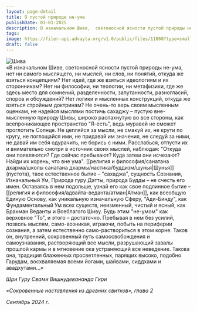 ```yaml
---
layout: page-detail
title: О пустой природе не-ума
publishDate: 01-01-2025
description: В изначальном Шиве,  светоносной ясности пустой природы не-ума,  нет ни самого мыслящего, ни мыслей,  ни слов, ни понятий,  откуда же взяться концепциям?  Нет идей, где же взяться идеологиям и их сторонникам?  Нет ни философии, ни теологии, ни метафизики...
tags:
image: https://filer-api.advayta.org/v1.0/public/files/11860?type=small
draft: false
---
```


![Шива](https://filer-api.advayta.org/v1.0/public/files/11860?size=medium "Шива")  
«В изначальном Шиве,  светоносной ясности пустой природы не-ума,  нет ни самого мыслящего, ни мыслей,  ни слов, ни понятий,  откуда же взяться концепциям?  Нет идей, где же взяться идеологиям и их сторонникам?  Нет ни философии, ни теологии, ни метафизики,  где же здесь место для сомнений, разделенности,  запутанности, разногласий, споров и обсуждений?  Нет логики и мысленных конструкций,  откуда же взяться стройным доктринам?  Не очень-то верь своим мысленным оценкам,  не надейся мыслями постичь сахаджу –  пустую вне-мысленную природу Шивы,  широко распахнутую во все стороны,  как всепроникающее пространство "Я-есть",  ведь муравей не сможет проглотить Солнце.  Не цепляйся за мысли,  не смакуй их, не крути по кругу,  не поглощайся ими,  не придавай им значения,  не следуй за ними,  не давай им себя одурачить,  не борись с ними.  Расслабься, отпусти их  и внимательно смотри в источник своих мыслей,  наблюдая: "Откуда они появляются?  Где сейчас пребывают?  Куда затем они исчезают?  Найди их корень, что вне ума".  [[религия и философия/санатана дхарма/школы санатана дхармы/настика/буддизм/шунья|Шунья]] (пустота), твое  естественное бытие – "сахаджа",  сущность Сознания,  Изначальный Ум,  Природа гуру Датты,  природа Будды – не счесть его имен.  Оставаясь в нем подольше,  узнай его как свое подлинное бытие – [[религия и философия/адвайта-веданта/атман|Атман]],  как всеобщую Единую Основу,  как уникальную изначальную Сферу, "Ади-Бинду",  как Фундаментальный Ум всех существ,  неизменный, чистый и ясный,  как Брахман Веданты и Всеблагого Шиву.  Будь этим "не-умом" как верховное "То",  и этого – достаточно.  Пребывая в нем без усилий,  позволь мыслям, само-возникая,  играючи, побыть на периферии сознания,  а затем естественно само-раствориться в этом корне.  Таков он, внутренний, сокровенный  путь самоосвобождения и самоузнавания,  растворяющий все мысли,  разрушающий завалы прошлой кармы  и в мгновение ока устраняющий все неведение.  Такова она, традиция блаженных просветленных,  парящих высоко, подобно Гарудам,  восхваляемая всеми йогами,  шайвами, сиддхами и авадхутами…»

 *Шри Гуру Свами Вишнудевананда Гири*

 *«Сокровенные наставления из древних свитков», глава 2*  

 *Сентябрь 2024 г.*

